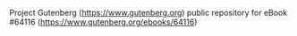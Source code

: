 Project Gutenberg (https://www.gutenberg.org) public repository for
eBook #64116 (https://www.gutenberg.org/ebooks/64116)
